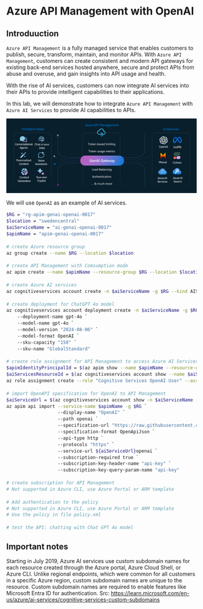 # Azure API Management with OpenAI

## Introduuction

`Azure API Management` is a fully managed service that enables customers to publish, secure, transform, maintain, and monitor APIs. With `Azure API Management`, customers can create consistent and modern API gateways for existing back-end services hosted anywhere, secure and protect APIs from abuse and overuse, and gain insights into API usage and health.

With the rise of AI services, customers can now integrate AI services into their APIs to provide intelligent capabilities to their applications. 

In this lab, we will demonstrate how to integrate `Azure API Management` with `Azure AI Services` to provide AI capabilities to APIs. 

![](images/architecture.png)

We will use `OpenAI` as an example of AI services.

```sh
$RG = "rg-apim-genai-openai-0017"
$location = "swedencentral"
$aiServiceName = "ai-genai-openai-0017"
$apimName = "apim-genai-openai-0017"

# create Azure resource group
az group create --name $RG --location $location

# create API Management with Comsumption mode
az apim create --name $apimName --resource-group $RG --location $location --sku-name Consumption --publisher-email "noreply@microsoft.com" --publisher-name "Microsoft" --enable-managed-identity

# create Azure AI services
az cognitiveservices account create -n $aiServiceName -g $RG --kind AIServices --sku S0 --location $location --custom-domain $aiServiceName

# create deployment for ChatGPT 4o model
az cognitiveservices account deployment create -n $aiServiceName -g $RG `
    --deployment-name gpt-4o `
    --model-name gpt-4o `
    --model-version "2024-08-06" `
    --model-format OpenAI `
    --sku-capacity "150" `
    --sku-name "GlobalStandard"

# create role assignment for API Management to access Azure AI Services
$apimIdentityPrincipalId = $(az apim show --name $apimName --resource-group $RG --query identity.principalId -o tsv)
$aiServicesResourceId = $(az cognitiveservices account show --name $aiServiceName --resource-group $RG --query id -o tsv)
az role assignment create --role "Cognitive Services OpenAI User" --assignee $apimIdentityPrincipalId --scope $aiServicesResourceId

# import OpenAPI specification for OpenAI to API Management
$aiServiceUrl = $(az cognitiveservices account show -n $aiServiceName -g $RG --query properties.endpoint -o tsv)
az apim api import --service-name $apimName -g $RG `
                   --display-name "OpenAI" `
                   --path openai `
                   --specification-url "https://raw.githubusercontent.com/Azure/azure-rest-api-specs/refs/heads/main/specification/cognitiveservices/data-plane/AzureOpenAI/inference/stable/2024-10-21/inference.json" `
                   --specification-format OpenApiJson `
                   --api-type http `
                   --protocols "https" `
                   --service-url ${aiServiceUrl}openai `
                   --subscription-required true `
                   --subscription-key-header-name "api-key" `
                   --subscription-key-query-param-name "api-key"

# create subscription for API Management
# Not supported in Azure CLI, use Azure Portal or ARM template

# Add authentication to the policy
# Not supported in Azure CLI, use Azure Portal or ARM template
# Use the policy in file policy.xml

# test the API: chatting with Chat GPT 4o model

```

## Important notes

Starting in July 2019, Azure AI services use custom subdomain names for each resource created through the Azure portal, Azure Cloud Shell, or Azure CLI. Unlike regional endpoints, which were common for all customers in a specific Azure region, custom subdomain names are unique to the resource. Custom subdomain names are required to enable features like Microsoft Entra ID for authentication.
Src: https://learn.microsoft.com/en-us/azure/ai-services/cognitive-services-custom-subdomains
